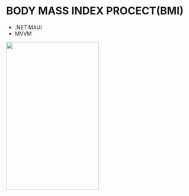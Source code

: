 # BODY MASS INDEX PROCECT(BMI)

- .NET MAUI
- MVVM

<img align="left" src="https://github.com/BusraYorulmaz//BMI/blob/main/screenshots/bmı_screen.png" width="250" height="400" />

 
